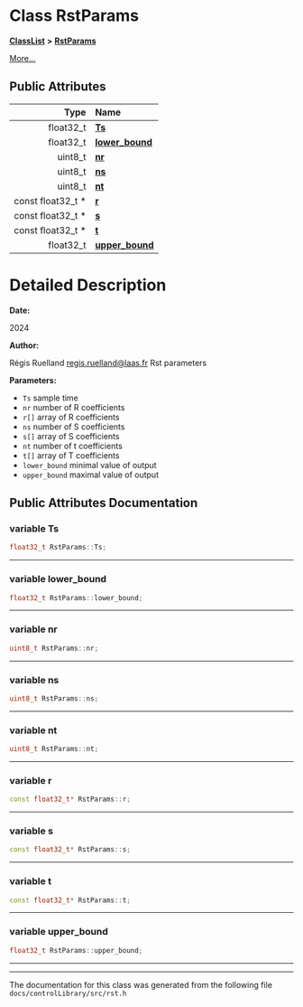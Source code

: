 

# Class RstParams



[**ClassList**](annotated.md) **>** [**RstParams**](structRstParams.md)



[More...](#detailed-description)






















## Public Attributes

| Type | Name |
| ---: | :--- |
|  float32\_t | [**Ts**](#variable-ts)  <br> |
|  float32\_t | [**lower\_bound**](#variable-lower_bound)  <br> |
|  uint8\_t | [**nr**](#variable-nr)  <br> |
|  uint8\_t | [**ns**](#variable-ns)  <br> |
|  uint8\_t | [**nt**](#variable-nt)  <br> |
|  const float32\_t \* | [**r**](#variable-r)  <br> |
|  const float32\_t \* | [**s**](#variable-s)  <br> |
|  const float32\_t \* | [**t**](#variable-t)  <br> |
|  float32\_t | [**upper\_bound**](#variable-upper_bound)  <br> |












































# Detailed Description




**Date:**

2024 




**Author:**

Régis Ruelland [regis.ruelland@laas.fr](mailto:regis.ruelland@laas.fr) Rst parameters 




**Parameters:**


* `Ts` sample time
* `nr` number of R coefficients
* `r[]` array of R coefficients
* `ns` number of S coefficients
* `s[]` array of S coefficients
* `nt` number of t coefficients
* `t[]` array of T coefficients
* `lower_bound` minimal value of output
* `upper_bound` maximal value of output 




    
## Public Attributes Documentation




### variable Ts 

```C++
float32_t RstParams::Ts;
```




<hr>



### variable lower\_bound 

```C++
float32_t RstParams::lower_bound;
```




<hr>



### variable nr 

```C++
uint8_t RstParams::nr;
```




<hr>



### variable ns 

```C++
uint8_t RstParams::ns;
```




<hr>



### variable nt 

```C++
uint8_t RstParams::nt;
```




<hr>



### variable r 

```C++
const float32_t* RstParams::r;
```




<hr>



### variable s 

```C++
const float32_t* RstParams::s;
```




<hr>



### variable t 

```C++
const float32_t* RstParams::t;
```




<hr>



### variable upper\_bound 

```C++
float32_t RstParams::upper_bound;
```




<hr>

------------------------------
The documentation for this class was generated from the following file `docs/controlLibrary/src/rst.h`

